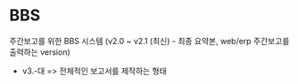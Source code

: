 # BBS
주간보고를 위한 BBS 시스템
(v2.0 ~ v2.1 (최신) - 최종 요약본, web/erp 주간보고를 출력하는 version)

- v3.-대 => 전체적인 보고서를 제작하는 형태
